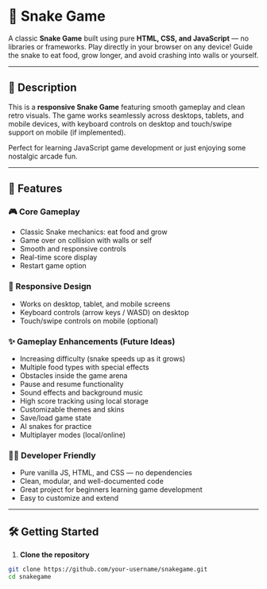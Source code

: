 # 🐍 Snake Game

A classic **Snake Game** built using pure **HTML, CSS, and JavaScript** — no libraries or frameworks. Play directly in your browser on any device! Guide the snake to eat food, grow longer, and avoid crashing into walls or yourself.

---

## 📖 Description

This is a **responsive Snake Game** featuring smooth gameplay and clean retro visuals. The game works seamlessly across desktops, tablets, and mobile devices, with keyboard controls on desktop and touch/swipe support on mobile (if implemented).

Perfect for learning JavaScript game development or just enjoying some nostalgic arcade fun.

---

## 🚀 Features

### 🎮 Core Gameplay
- Classic Snake mechanics: eat food and grow  
- Game over on collision with walls or self  
- Smooth and responsive controls  
- Real-time score display  
- Restart game option  

### 📱 Responsive Design
- Works on desktop, tablet, and mobile screens  
- Keyboard controls (arrow keys / WASD) on desktop  
- Touch/swipe controls on mobile (optional)  

### ✨ Gameplay Enhancements (Future Ideas)
- Increasing difficulty (snake speeds up as it grows)  
- Multiple food types with special effects  
- Obstacles inside the game arena  
- Pause and resume functionality  
- Sound effects and background music  
- High score tracking using local storage  
- Customizable themes and skins  
- Save/load game state  
- AI snakes for practice  
- Multiplayer modes (local/online)  

### 👨‍💻 Developer Friendly
- Pure vanilla JS, HTML, and CSS — no dependencies  
- Clean, modular, and well-documented code  
- Great project for beginners learning game development  
- Easy to customize and extend  

---

## 🛠️ Getting Started

1. **Clone the repository**

```bash
git clone https://github.com/your-username/snakegame.git
cd snakegame
